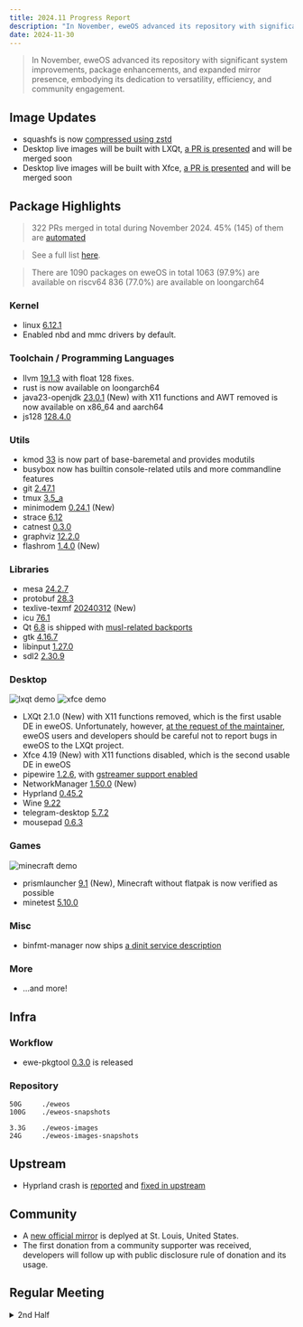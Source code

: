 ```yaml
---
title: 2024.11 Progress Report
description: "In November, eweOS advanced its repository with significant system improvements, package enhancements, and expanded mirror presence, embodying its dedication to versatility, efficiency, and community engagement."
date: 2024-11-30
---
```


> In November, eweOS advanced its repository with significant system improvements, package enhancements, and expanded mirror presence, embodying its dedication to versatility, efficiency, and community engagement.

## Image Updates

- squashfs is now [compressed using zstd](https://github.com/eweOS/iso/commit/6127a6a57d478a1466a8ec5623e388fa5d0ac03d)
- Desktop live images will be built with LXQt, [a PR is presented](https://github.com/eweOS/iso/pull/9) and will be merged soon
- Desktop live images will be built with Xfce, [a PR is presented](https://github.com/eweOS/iso/pull/10) and will be merged soon

## Package Highlights

> 322 PRs merged in total during November 2024. 
> 45% (145) of them are [automated](https://github.com/eweOS/packages/pulls?q=is:pr+merged:2024-11-01..2024-11-30+label%3Aautomated)

> See a full list [here](https://github.com/eweOS/packages/pulls?q=is:pr+merged:2024-11-01..2024-11-30+).

> There are 1090 packages on eweOS in total
> 1063 (97.9%) are available on riscv64
> 836 (77.0%) are available on loongarch64

### Kernel

- linux [6.12.1](https://github.com/eweOS/packages/commit/acb5540ea0fb5225576fd419c1e98e2b69c90321)
- Enabled nbd and mmc drivers by default.

### Toolchain / Programming Languages

- llvm [19.1.3](https://github.com/eweOS/packages/commit/c9742f18b89dc98fca4f6c66b5457fe9a287adff) with float 128 fixes.
- rust is now available on loongarch64
- java23-openjdk [23.0.1](https://github.com/eweOS/packages/commit/44d516d4e4af8067bd6099d9c518124352741efb) (New) with X11 functions and AWT removed is now available on x86_64 and aarch64
- js128 [128.4.0](https://github.com/eweOS/packages/pull/2179)

### Utils

- kmod [33](https://github.com/eweOS/packages/commit/57832f37af0c0e6834582090a8cd53f3d76b21b4) is now part of base-baremetal and provides modutils
- busybox now has builtin console-related utils and more commandline features
- git [2.47.1](https://github.com/eweOS/packages/pull/2230)
- tmux [3.5_a](https://github.com/eweOS/packages/pull/2086)
- minimodem [0.24.1](https://github.com/eweOS/packages/pull/2185) (New)
- strace [6.12](https://github.com/eweOS/packages/pull/2097)
- catnest [0.3.0](https://github.com/eweOS/packages/pull/2264)
- graphviz [12.2.0](https://github.com/eweOS/packages/pull/2033)
- flashrom [1.4.0](https://github.com/eweOS/packages/pull/1965) (New)

### Libraries

- mesa [24.2.7](https://github.com/eweOS/packages/commit/a6ef6448d601783b88227e16a78f2ca85924bf0a)
- protobuf [28.3](https://github.com/eweOS/packages/commit/b09793ae885d74daea8de02452de955773dc597e)
- texlive-texmf [20240312](https://github.com/eweOS/packages/commit/1a59bd7a0f0314051b50375a03a28252425d61f4) (New)
- icu [76.1](https://github.com/eweOS/packages/commit/04a16a3bbeb6b24638ae77ab78f1ae6fd93241ae)
- Qt [6.8](https://github.com/eweOS/packages/pull/2104) is shipped with [musl-related backports](https://github.com/eweOS/packages/blob/48cf9bd5a1e412cdf7b6d87f6ca1b3df4451e04e/0001-QThread-Unix-refactor-to-split-QThreadPrivate-finish.patch)
- gtk [4.16.7](https://github.com/eweOS/packages/pull/2221)
- libinput [1.27.0](https://github.com/eweOS/packages/pull/2100)
- sdl2 [2.30.9](https://github.com/eweOS/packages/pull/2069)

### Desktop

![lxqt demo](/content-img/202411-progress-report/lxqt.jpg)
![xfce demo](/content-img/202411-progress-report/xfce.jpg)

- LXQt 2.1.0 (New) with X11 functions removed, which is the first usable DE in eweOS. Unfortunately, however, [at the request of the maintainer](https://github.com/lxqt/lxqt/issues/2650), eweOS users and developers should be careful not to report bugs in eweOS to the LXQt project.
- Xfce 4.19 (New) with X11 functions disabled, which is the second usable DE in eweOS
- pipewire [1.2.6](https://github.com/eweOS/packages/commit/2ff8ca64123782c8ed585f3f70aba614c2c83d45), with [gstreamer support enabled](https://github.com/eweOS/packages/commit/1b4b2b0f8205b470d4270b6d1035b1be8e370df7)
- NetworkManager [1.50.0](https://github.com/eweOS/packages/pull/2169) (New)
- Hyprland [0.45.2](https://github.com/eweOS/packages/pull/2101)
- Wine [9.22](https://github.com/eweOS/packages/commit/c20282fc911c8792b2572960ec340b655619f786)
- telegram-desktop [5.7.2](https://github.com/eweOS/packages/pull/1971)
- mousepad [0.6.3](https://github.com/eweOS/packages/pull/2237)

### Games

![minecraft demo](/content-img/202411-progress-report/minecraft.jpg)

- prismlauncher [9.1](https://github.com/eweOS/packages/commit/99eb317806b8c9dd6834cce16ad1d43456ca8579) (New), Minecraft without flatpak is now verified as possible
- minetest [5.10.0](https://github.com/eweOS/packages/pull/2088)

### Misc

- binfmt-manager now ships [a dinit service description](https://github.com/eweOS/packages/pull/2177)

### More

- ...and more!

## Infra

### Workflow

- ewe-pkgtool [0.3.0](https://github.com/eweOS/packages/pull/1918) is released

### Repository

```
50G     ./eweos
100G    ./eweos-snapshots

3.3G    ./eweos-images
24G     ./eweos-images-snapshots
```

## Upstream

- Hyprland crash is [reported](https://github.com/hyprwm/aquamarine/issues/107) and [fixed in upstream](https://github.com/hyprwm/aquamarine/pull/108)

## Community

- A [new official mirror](https://os-repo-us.ewe.moe) is deplyed at St. Louis, United States.
- The first donation from a community supporter was received, developers will follow up with public disclosure rule of donation and its usage.

## Regular Meeting

<details>
  <summary>2nd Half</summary>

## Regular Meeting for 2024.11 2nd Half

### Attendee

- @YukariChiba, eweOS developer
- @ziyao233, eweOS developer

### Agenda

- Session management on eweOS
- Deal with downstream patches of LXQT
- Basic structure of EUR (eweOS User Repository)

</details>